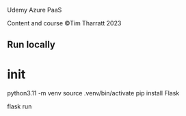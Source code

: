 Udemy Azure PaaS

Content and course ©Tim Tharratt 2023

## Run locally

# init
python3.11 -m venv
source .venv/bin/activate
pip install Flask

flask run